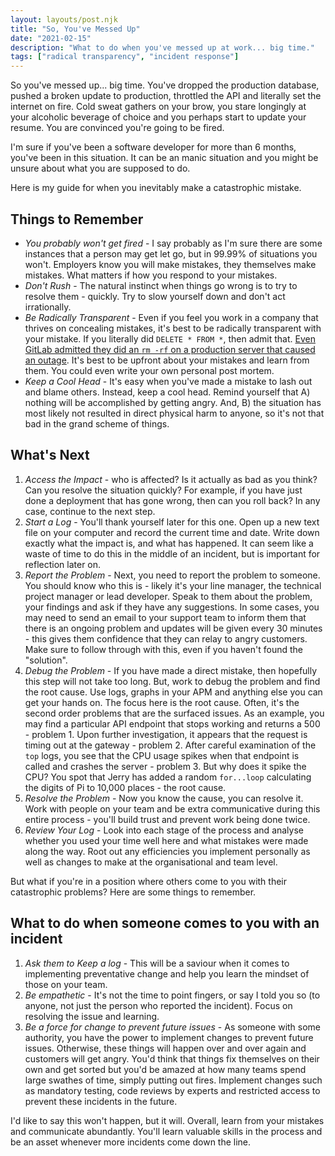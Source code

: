 ```yaml
---
layout: layouts/post.njk
title: "So, You've Messed Up"
date: "2021-02-15"
description: "What to do when you've messed up at work... big time."
tags: ["radical transparency", "incident response"]
---
```


So you've messed up... big time. You've dropped the production database, pushed a broken update to production, throttled the API and literally set the internet on fire. Cold sweat gathers on your brow, you stare longingly at your alcoholic beverage of choice and you perhaps start to update your resume. You are convinced you're going to be fired.

I'm sure if you've been a software developer for more than 6 months, you've been in this situation. It can be an manic situation and you might be unsure about what you are supposed to do.

Here is my guide for when you inevitably make a catastrophic mistake.

## Things to Remember

- _You *probably* won't get fired_ - I say probably as I'm sure there are some instances that a person may get let go, but in 99.99% of situations you won't. Employers know you will make mistakes, they themselves make mistakes. What matters if how you respond to your mistakes.
- _Don't Rush_ - The natural instinct when things go wrong is to try to resolve them - quickly. Try to slow yourself down and don't act irrationally.
- _Be Radically Transparent_ - Even if you feel you work in a company that thrives on concealing mistakes, it's best to be radically transparent with your mistake. If you literally did `DELETE * FROM *`, then admit that. [Even GitLab admitted they did an `rm -rf` on a production server that caused an outage](https://about.gitlab.com/2017/02/10/postmortem-of-database-outage-of-january-31/). It's best to be upfront about your mistakes and learn from them. You could even write your own personal post mortem.
- _Keep a Cool Head_ - It's easy when you've made a mistake to lash out and blame others. Instead, keep a cool head. Remind yourself that A) nothing will be accomplished by getting angry. And, B) the situation has most likely not resulted in direct physical harm to anyone, so it's not that bad in the grand scheme of things.

## What's Next

1. _Access the Impact_ - who is affected? Is it actually as bad as you think? Can you resolve the situation quickly? For example, if you have just done a deployment that has gone wrong, then can you roll back? In any case, continue to the next step.
2. _Start a Log_ - You'll thank yourself later for this one. Open up a new text file on your computer and record the current time and date. Write down exactly what the impact is, and what has happened. It can seem like a waste of time to do this in the middle of an incident, but is important for reflection later on.
3. _Report the Problem_ - Next, you need to report the problem to someone. You should know who this is - likely it's your line manager, the technical project manager or lead developer. Speak to them about the problem, your findings and ask if they have any suggestions. In some cases, you may need to send an email to your support team to inform them that there is an ongoing problem and updates will be given every 30 minutes - this gives them confidence that they can relay to angry customers. Make sure to follow through with this, even if you haven't found the "solution".
4. _Debug the Problem_ - If you have made a direct mistake, then hopefully this step will not take too long. But, work to debug the problem and find the root cause. Use logs, graphs in your APM and anything else you can get your hands on. The focus here is the root cause. Often, it's the second order problems that are the surfaced issues. As an example, you may find a particular API endpoint that stops working and returns a 500 - problem 1. Upon further investigation, it appears that the request is timing out at the gateway - problem 2. After careful examination of the `top` logs, you see that the CPU usage spikes when that endpoint is called and crashes the server - problem 3. But why does it spike the CPU? You spot that Jerry has added a random `for...loop` calculating the digits of Pi to 10,000 places - the root cause.
5. _Resolve the Problem_ - Now you know the cause, you can resolve it. Work with people on your team and be extra communicative during this entire process - you'll build trust and prevent work being done twice.
6. _Review Your Log_ - Look into each stage of the process and analyse whether you used your time well here and what mistakes were made along the way. Root out any efficiencies you implement personally as well as changes to make at the organisational and team level.

But what if you're in a position where others come to you with their catastrophic problems? Here are some things to remember.

## What to do when someone comes to you with an incident

1. _Ask them to Keep a log_ - This will be a saviour when it comes to implementing preventative change and help you learn the mindset of those on your team.
2. _Be empathetic_ - It's not the time to point fingers, or say I told you so (to anyone, not just the person who reported the incident). Focus on resolving the issue and learning.
3. _Be a force for change to prevent future issues_ - As someone with some authority, you have the power to implement changes to prevent future issues. Otherwise, these things will happen over and over again and customers will get angry. You'd think that things fix themselves on their own and get sorted but you'd be amazed at how many teams spend large swathes of time, simply putting out fires. Implement changes such as mandatory testing, code reviews by experts and restricted access to prevent these incidents in the future.

I'd like to say this won't happen, but it will. Overall, learn from your mistakes and communicate abundantly. You'll learn valuable skills in the process and be an asset whenever more incidents come down the line.
